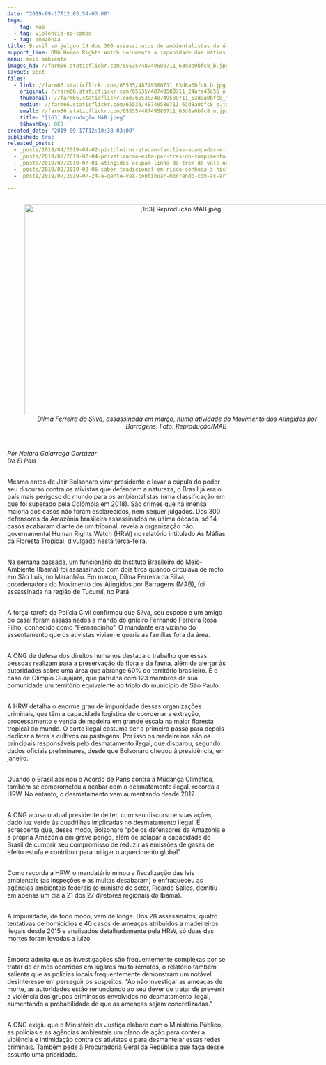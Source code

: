 ```yaml
---
date: "2019-09-17T12:03:54-03:00"
tags:
  - tag: mab
  - tag: violência-no-campo
  - tag: amazônia
title: Brasil só julgou 14 dos 300 assassinatos de ambientalistas da última década
support_line: ONG Human Rights Watch documenta a impunidade das máfias de madeireiros ilegais que impulsionam o desmatamento
menu: meio ambiente
images_hd: //farm66.staticflickr.com/65535/48749580711_63d8a0bfc8_b.jpg
layout: post
files:
  - link: //farm66.staticflickr.com/65535/48749580711_63d8a0bfc8_b.jpg
    original: //farm66.staticflickr.com/65535/48749580711_24afa43c56_o.jpg
    thumbnail: //farm66.staticflickr.com/65535/48749580711_63d8a0bfc8_t.jpg
    medium: //farm66.staticflickr.com/65535/48749580711_63d8a0bfc8_z.jpg
    small: //farm66.staticflickr.com/65535/48749580711_63d8a0bfc8_n.jpg
    title: "[163] Reprodução MAB.jpeg"
    $$hashKey: 0E9
created_date: "2019-09-17T12:10:38-03:00"
published: true
releated_posts:
  - _posts/2019/04/2019-04-02-pistoleiros-atacam-familias-acampadas-e-lideranca-e-assassinada-no-amazonas.md
  - _posts/2019/02/2019-02-04-privatizacao-esta-por-tras-do-rompimento-das-barragens-diz-coordenadora-do-mab.md
  - _posts/2019/07/2019-07-01-atingidos-ocupam-linha-de-trem-da-vale-no-espirito-santo.md
  - _posts/2019/02/2019-02-06-saber-tradicional-em-risco-conheca-a-historia-de-dona-ana-atingida-pela-barragem-de-brumadinho.md
  - _posts/2019/07/2019-07-24-a-gente-vai-continuar-morrendo-com-as-armas-ilegais-de-fazendeiros-critica-mst.md

---
```

<div style="text-align:center">
<figure class="image" style="display:inline-block"><img alt="[163] Reprodução MAB.jpeg" height="483" src="//farm66.staticflickr.com/65535/48749580711_63d8a0bfc8_b.jpg" width="700" />
<figcaption><em>Dilma Ferreira da Silva, assassinada em mar&ccedil;o, numa atividade do Movimento dos Atingidos por Barragens. Foto: Reprodu&ccedil;&atilde;o/MAB&nbsp;</em></figcaption>
</figure>
</div>

<p><br />
<em>Por Naiara Galarraga Gort&aacute;zar<br />
Do El Pa&iacute;s</em></p>

<p><br />
Mesmo antes de Jair Bolsonaro virar presidente e levar &agrave; c&uacute;pula do poder seu discurso contra os ativistas que defendem a natureza, o Brasil j&aacute; era o pa&iacute;s mais perigoso do mundo para os ambientalistas (uma classifica&ccedil;&atilde;o em que foi superado pela Col&ocirc;mbia em 2018). S&atilde;o crimes que na imensa maioria dos casos n&atilde;o foram esclarecidos, nem sequer julgados. Dos 300 defensores da Amaz&ocirc;nia brasileira assassinados na &uacute;ltima d&eacute;cada, s&oacute; 14 casos acabaram diante de um tribunal, revela a organiza&ccedil;&atilde;o n&atilde;o governamental Human Rights Watch (HRW) no relat&oacute;rio intitulado As M&aacute;fias da Floresta Tropical, divulgado nesta ter&ccedil;a-feira.<br />
&nbsp;</p>

<p>Na semana passada, um funcion&aacute;rio do Instituto Brasileiro do Meio-Ambiente (Ibama) foi assassinado com dois tiros quando circulava de moto em S&atilde;o Lu&iacute;s, no Maranh&atilde;o. Em mar&ccedil;o, Dilma Ferreira da Silva, coordenadora do Movimento dos Atingidos por Barragens (MAB), foi assassinada na regi&atilde;o de Tucuru&iacute;, no Par&aacute;.</p>

<p><br />
A for&ccedil;a-tarefa da Pol&iacute;cia Civil confirmou que Silva, seu esposo e um amigo do casal foram assassinados a mando do grileiro Fernando Ferreira Rosa Filho, conhecido como &ldquo;Fernandinho&rdquo;. O mandante era vizinho do assentamento que os ativistas viviam e queria as fam&iacute;lias fora da &aacute;rea.</p>

<p><br />
A ONG de defesa dos direitos humanos destaca o trabalho que essas pessoas realizam para a preserva&ccedil;&atilde;o da flora e da fauna, al&eacute;m de alertar &agrave;s autoridades sobre uma &aacute;rea que abrange 60% do territ&oacute;rio brasileiro. &Eacute; o caso de Olimpio Guajajara, que patrulha com 123 membros de sua comunidade um territ&oacute;rio equivalente ao triplo do munic&iacute;pio de S&atilde;o Paulo.</p>

<p><br />
A HRW detalha o enorme grau de impunidade dessas organiza&ccedil;&otilde;es criminais, que t&ecirc;m a capacidade log&iacute;stica de coordenar a extra&ccedil;&atilde;o, processamento e venda de madeira em grande escala na maior floresta tropical do mundo. O corte ilegal costuma ser o primeiro passo para depois dedicar a terra a cultivos ou pastagens. Por isso os madeireiros s&atilde;o os principais respons&aacute;veis pelo desmatamento ilegal, que disparou, segundo dados oficiais preliminares, desde que Bolsonaro chegou &agrave; presid&ecirc;ncia, em janeiro.<br />
&nbsp;</p>

<p>Quando o Brasil assinou o Acordo de Paris contra a Mudan&ccedil;a Clim&aacute;tica, tamb&eacute;m se comprometeu a acabar com o desmatamento ilegal, recorda a HRW. No entanto, o desmatamento vem aumentando desde 2012.</p>

<p><br />
A ONG acusa o atual presidente de ter, com seu discurso e suas a&ccedil;&otilde;es, dado luz verde &agrave;s quadrilhas implicadas no desmatamento ilegal. E acrescenta que, desse modo, Bolsonaro &ldquo;p&otilde;e os defensores da Amaz&ocirc;nia e a pr&oacute;pria Amaz&ocirc;nia em grave perigo, al&eacute;m de solapar a capacidade do Brasil de cumprir seu compromisso de reduzir as emiss&otilde;es de gases de efeito estufa e contribuir para mitigar o aquecimento global&rdquo;.<br />
&nbsp;</p>

<p>Como recorda a HRW, o mandat&aacute;rio minou a fiscaliza&ccedil;&atilde;o das leis ambientais (as inspe&ccedil;&otilde;es e as multas desabaram) e enfraqueceu as ag&ecirc;ncias ambientais federais (o ministro do setor, Ricardo Salles, demitiu em apenas um dia a 21 dos 27 diretores regionais do Ibama).<br />
&nbsp;</p>

<p>A impunidade, de todo modo, vem de longe. Dos 28 assassinatos, quatro tentativas de homic&iacute;dios e 40 casos de amea&ccedil;as atribu&iacute;dos a madeireiros ilegais desde 2015 e analisados detalhadamente pela HRW, s&oacute; duas das mortes foram levadas a ju&iacute;zo.</p>

<p><br />
Embora admita que as investiga&ccedil;&otilde;es s&atilde;o frequentemente complexas por se tratar de crimes ocorridos em lugares muito remotos, o relat&oacute;rio tamb&eacute;m salienta que as pol&iacute;cias locais frequentemente demonstram um not&aacute;vel desinteresse em perseguir os suspeitos. &ldquo;Ao n&atilde;o investigar as amea&ccedil;as de morte, as autoridades est&atilde;o renunciando ao seu dever de tratar de prevenir a viol&ecirc;ncia dos grupos criminosos envolvidos no desmatamento ilegal, aumentando a probabilidade de que as amea&ccedil;as sejam concretizadas.&rdquo;<br />
&nbsp;</p>

<p>A ONG exigiu que o Minist&eacute;rio da Justi&ccedil;a elabore com o Minist&eacute;rio P&uacute;blico, as pol&iacute;cias e as ag&ecirc;ncias ambientais um plano de a&ccedil;&atilde;o para conter a viol&ecirc;ncia e intimida&ccedil;&atilde;o contra os ativistas e para desmantelar essas redes criminais. Tamb&eacute;m pede &agrave; Procuradoria Geral da Rep&uacute;blica que fa&ccedil;a desse assunto uma prioridade.<br />
&nbsp;</p>

<p>&nbsp;</p>
